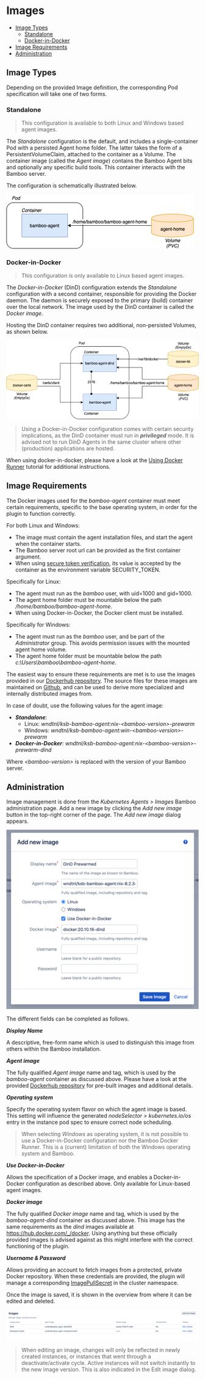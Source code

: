 # Images

- [Image Types](/administration/images/images.md?id=image-types)
    - [Standalone](/administration/images/images.md?id=standalone)
    - [Docker-in-Docker](/administration/images/images.md?id=docker-in-docker)
- [Image Requirements](/administration/images/images.md?id=image-requirements)
- [Administration](/administration/images/images.md?id=administration)

## Image Types

Depending on the provided Image definition, the corresponding Pod specification will take one of two forms.

### Standalone

> This configuration is available to both Linux and Windows based agent images.

The *Standalone* configuration is the default, and includes a single-container Pod with a persisted Agent home folder.
The latter takes the form of a PersistentVolumeClaim, attached to the container as a Volume.
The container image (called the *Agent image*) contains the Bamboo Agent bits and optionally any specific build tools.
This container interacts with the Bamboo server. 

The configuration is schematically illustrated below.

<kbd>![image-type-standalone](../../_media/images/image_type_standalone.png "Image Type Standalone")</kbd>

### Docker-in-Docker 

> This configuration is only available to Linux based agent images.

The *Docker-in-Docker* (DinD) configuration extends the *Standalone* configuration with a second container, responsible for
providing the Docker daemon. The daemon is securely exposed to the primary (build) container over the local network.
The image used by the DinD container is called the *Docker image*.

Hosting the DinD container requires two additional, non-persisted Volumes, as shown below.

<kbd>![image-type-dind](../../_media/images/image_type_dind.png "Image Type DinD")</kbd>

> Using a Docker-in-Docker configuration comes with certain security implications, as the DinD container must run in ***privileged*** mode.
> It is advised not to run DinD Agents in the same cluster where other (production) applications are hosted. 

When using docker-in-docker, please have a look at the [Using Docker Runner](/tutorials/docker_runner) tutorial
for additional instructions.

## Image Requirements

The Docker images used for the *bamboo-agent* container must meet certain requirements, specific to the base operating system, in order for the plugin to function correctly.

For both Linux and Windows:

- The image must contain the agent installation files, and start the agent when the container starts.
- The Bamboo server root url can be provided as the first container argument.
- When using [secure token verification](https://confluence.atlassian.com/bamboo/agent-authentication-289277196.html#Agentauthentication-SecuritytokenverificationSecuritytokenverification), its value is accepted by the container as the environment variable SECURITY_TOKEN.

Specifically for Linux:

- The agent must run as the *bamboo* user, with uid=1000 and gid=1000.
- The agent home folder must be mountable below the path */home/bamboo/bamboo-agent-home*.
- When using Docker-in-Docker, the Docker client must be installed.

Specifically for Windows:

- The agent must run as the *bamboo* user, and be part of the *Administrator* group. This avoids permission issues with the mounted agent home volume.
- The agent home folder must be mountable below the path *c:\Users\bamboo\bamboo-agent-home*.

The easiest way to ensure these requirements are met is to use the images provided in our [Dockerhub repository](https://hub.docker.com/r/wndtnl/ksb-bamboo-agent).
The source files for these images are maintained on [Github](https://github.com/wndtnl/ksb-bamboo-agent), and can be used to derive
more specialized and internally distributed images from.

In case of doubt, use the following values for the agent image:

- ***Standalone***: 
    - Linux: *wndtnl/ksb-bamboo-agent:nix-\<bamboo-version\>-prewarm*
    - Windows: *wndtnl/ksb-bamboo-agent:win-\<bamboo-version\>-prewarm*
- ***Docker-in-Docker***: *wndtnl/ksb-bamboo-agent:nix-\<bamboo-version\>-prewarm-dind*

Where *\<bamboo-version\>* is replaced with the version of your Bamboo server.

## Administration

Image management is done from the *Kubernetes Agents* > *Images* Bamboo administration page. Add a new image by clicking the *Add new image*
button in the top-right corner of the page. The *Add new image* dialog appears.

<kbd>![image-add](../../_media/screenshots/image_add.png "Image Add")</kbd>

The different fields can be completed as follows.

***Display Name***

A descriptive, free-form name which is used to distinguish this image from others within the Bamboo installation.

***Agent image***

The fully qualified *Agent image* name and tag, which is used by the *bamboo-agent* container as discussed above.
Please have a look at the provided [Dockerhub repository](https://hub.docker.com/r/wndtnl/ksb-bamboo-agent) for pre-built images and additional details.

***Operating system***

Specify the operating system flavor on which the agent image is based. This setting will influence the generated *nodeSelector > kubernetes.io/os* entry in the
instance pod spec to ensure correct node scheduling.

> When selecting *Windows* as operating system, it is not possible to use a Docker-in-Docker configuration nor the Bamboo Docker Runner. This is a (current) limitation
> of both the Windows operating system and Bamboo.

***Use Docker-in-Docker***

Allows the specification of a Docker image, and enables a Docker-in-Docker configuration as described above. Only available for Linux-based agent images.

***Docker image***

The fully qualified *Docker image* name and tag, which is used by the *bamboo-agent-dind* container as discussed above. This image has the same requirements as the *dind* images available at
https://hub.docker.com/_/docker. Using anything but these officially provided images is advised against as this might interfere with
the correct functioning of the plugin.

***Username & Password***

Allows providing an account to fetch images from a protected, private Docker repository. When these credentials are provided,
the plugin will manage a corresponding [ImagePullSecret](https://kubernetes.io/docs/concepts/containers/images/#specifying-imagepullsecrets-on-a-pod)
in the cluster namespace.

Once the image is saved, it is shown in the overview from where it can be edited and deleted.

<kbd>![image-overview](../../_media/screenshots/image_overview.png "Image Overview")</kbd>

> When editing an image, changes will only be reflected in newly created instances, or instances that went through a deactivate/activate cycle.
> Active instances will not switch instantly to the new image version. This is also indicated in the Edit image dialog.
